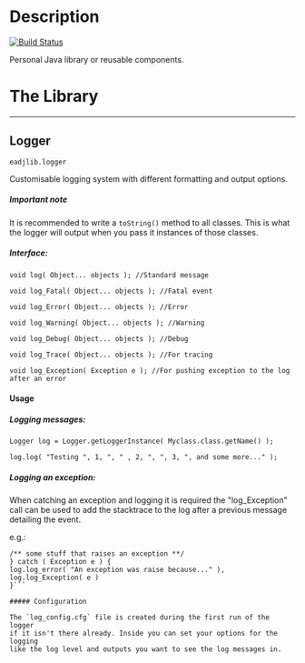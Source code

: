 

# Description

[![Build Status](https://travis-ci.org/An7ar35/eadjlib.svg?branch=master)](https://travis-ci.org/An7ar35/eadjlib)

Personal Java library or reusable components.


# The Library


___
## Logger

`eadjlib.logger`

Customisable logging system with different formatting and output options.

##### Important note

It is recommended to write a ```toString()``` method to all classes. 
This is what the logger will output when you pass it instances of those
classes.

##### Interface:

```
void log( Object... objects ); //Standard message

void log_Fatal( Object... objects ); //Fatal event

void log_Error( Object... objects ); //Error

void log_Warning( Object... objects ); //Warning

void log_Debug( Object... objects ); //Debug

void log_Trace( Object... objects ); //For tracing

void log_Exception( Exception e ); //For pushing exception to the log after an error
```

#### Usage

##### Logging messages:

```Logger log = Logger.getLoggerInstance( Myclass.class.getName() );```

```log.log( "Testing ", 1, ", " , 2, ", ", 3, ", and some more..." );```

##### Logging an exception:

When catching an exception and logging it is required the 
"log_Exception" call can be used to add the stacktrace to the log after 
a previous message detailing the event. 

e.g.:

```try { 
/** some stuff that raises an exception **/ 
} catch ( Exception e ) { 
log.log_error( "An exception was raise because..." ),
log.log_Exception( e )
}```

##### Configuration

The `log_config.cfg` file is created during the first run of the logger 
if it isn't there already. Inside you can set your options for the logging 
like the log level and outputs you want to see the log messages in. 

